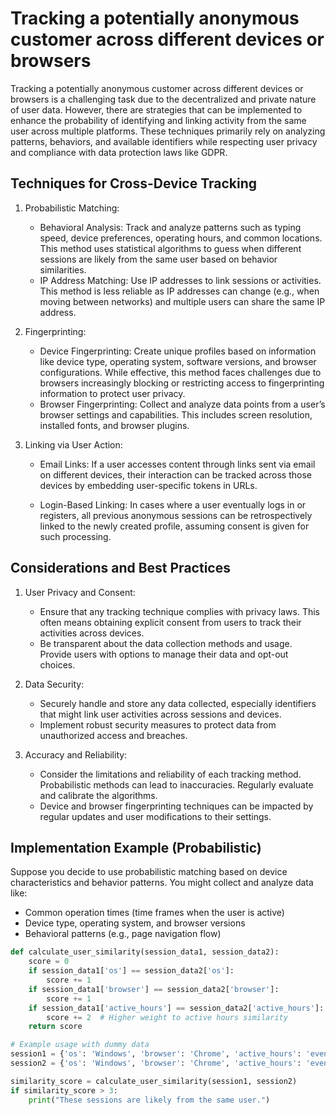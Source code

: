 # Tracking a potentially anonymous customer across different devices or browsers

Tracking a potentially anonymous customer across different devices or browsers is a challenging task due to the decentralized and private nature of user data. However, there are strategies that can be implemented to enhance the probability of identifying and linking activity from the same user across multiple platforms. These techniques primarily rely on analyzing patterns, behaviors, and available identifiers while respecting user privacy and compliance with data protection laws like GDPR.


## Techniques for Cross-Device Tracking

1. Probabilistic Matching:

   * Behavioral Analysis: Track and analyze patterns such as typing speed, device preferences, operating hours, and common locations. This method uses statistical algorithms to guess when different sessions are likely from the same user based on behavior similarities.
    * IP Address Matching: Use IP addresses to link sessions or activities. This method is less reliable as IP addresses can change (e.g., when moving between networks) and multiple users can share the same IP address.

2. Fingerprinting:

    * Device Fingerprinting: Create unique profiles based on information like device type, operating system, software versions, and browser configurations. While effective, this method faces challenges due to browsers increasingly blocking or restricting access to fingerprinting information to protect user privacy.
    * Browser Fingerprinting: Collect and analyze data points from a user’s browser settings and capabilities. This includes screen resolution, installed fonts, and browser plugins.

3. Linking via User Action:

    * Email Links: If a user accesses content through links sent via email on different devices, their interaction can be tracked across those devices by embedding user-specific tokens in URLs.
    
    * Login-Based Linking: In cases where a user eventually logs in or registers, all previous anonymous sessions can be retrospectively linked to the newly created profile, assuming consent is given for such processing.

## Considerations and Best Practices

1. User Privacy and Consent:

    * Ensure that any tracking technique complies with privacy laws. This     often means obtaining explicit consent from users to track their activities across devices.
    * Be transparent about the data collection methods and usage. Provide users with options to manage their data and opt-out choices.

2. Data Security:

    * Securely handle and store any data collected, especially identifiers that might link user activities across sessions and devices.
    * Implement robust security measures to protect data from unauthorized access and breaches.

4. Accuracy and Reliability:

    * Consider the limitations and reliability of each tracking method. Probabilistic methods can lead to inaccuracies. Regularly evaluate and calibrate the algorithms.
    * Device and browser fingerprinting techniques can be impacted by regular updates and user modifications to their settings.


## Implementation Example (Probabilistic)

Suppose you decide to use probabilistic matching based on device characteristics and behavior patterns. You might collect and analyze data like:

* Common operation times (time frames when the user is active)
* Device type, operating system, and browser versions
* Behavioral patterns (e.g., page navigation flow)

``` python
def calculate_user_similarity(session_data1, session_data2):
    score = 0
    if session_data1['os'] == session_data2['os']:
        score += 1
    if session_data1['browser'] == session_data2['browser']:
        score += 1
    if session_data1['active_hours'] == session_data2['active_hours']:
        score += 2  # Higher weight to active hours similarity
    return score

# Example usage with dummy data
session1 = {'os': 'Windows', 'browser': 'Chrome', 'active_hours': 'evening'}
session2 = {'os': 'Windows', 'browser': 'Chrome', 'active_hours': 'evening'}

similarity_score = calculate_user_similarity(session1, session2)
if similarity_score > 3:
    print("These sessions are likely from the same user.")
```
